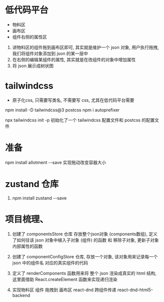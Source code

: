 # 低代码平台
- 物料区
- 画布区
- 组件右侧的属性区

1. 讲物料区的组件拖到画布区即可, 其实就是维护一个 json 对象, 用户执行拖拽, 我们将组件对象添加到 json 的某一层中
2. 在右侧的编辑某组件的属性, 其实就是在改组件的对象中增加属性
3. 将 json 展示成树状图

# tailwindcss
- 原子化css, 只需要写类名, 不需要写 css, 尤其在低代码平台需要

npm install -D tailwindcss@3 postcss
npm i autoprefixer

npx tailwindcss init -p 初始化了一个 tailwindcss 配置文件和 postcss 的配置文件


# 准备
npm install allotment --save  实现拖动改变容器大小

# zustand 仓库
1. npm install zustand --save

# 项目梳理、
1. 创建了 componentsStore 仓库 存放整个json对象 (components数组), 定义了如何往该 json 对象中植入子对象 (组件) 的函数 和 移除子对象, 更新子对象内部属性的函数

2. 创建了 componentConfigStore  仓库, 存放一个对象, 该对象用来记录每一个 json 中的组件名 对应的真实组件的代码

3. 定义了 renderComponents 函数用来将 整个 json 渲染成真实的 html 结构, 这里面借助 React.createElement 函数来实现递归渲染

4. 实现物料区 组件 拖拽到 画布区
 react-dnd 跨组件传递
 react-dnd-html5-backend